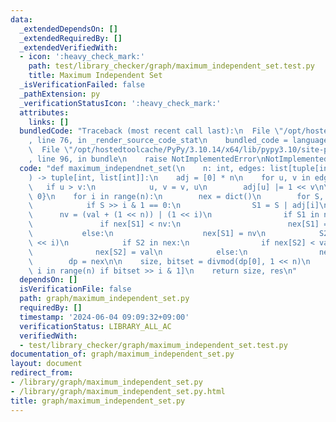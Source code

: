 ```yaml
---
data:
  _extendedDependsOn: []
  _extendedRequiredBy: []
  _extendedVerifiedWith:
  - icon: ':heavy_check_mark:'
    path: test/library_checker/graph/maximum_independent_set.test.py
    title: Maximum Independent Set
  _isVerificationFailed: false
  _pathExtension: py
  _verificationStatusIcon: ':heavy_check_mark:'
  attributes:
    links: []
  bundledCode: "Traceback (most recent call last):\n  File \"/opt/hostedtoolcache/PyPy/3.10.14/x64/lib/pypy3.10/site-packages/onlinejudge_verify/documentation/build.py\"\
    , line 76, in _render_source_code_stat\n    bundled_code = language.bundle(\n\
    \  File \"/opt/hostedtoolcache/PyPy/3.10.14/x64/lib/pypy3.10/site-packages/onlinejudge_verify/languages/python.py\"\
    , line 96, in bundle\n    raise NotImplementedError\nNotImplementedError\n"
  code: "def maximum_independnet_set(\n    n: int, edges: list[tuple[int, int]]\n\
    ) -> tuple[int, list[int]]:\n    adj = [0] * n\n    for u, v in edges:\n     \
    \   if u > v:\n            u, v = v, u\n        adj[u] |= 1 << v\n\n    dp = {0:\
    \ 0}\n    for i in range(n):\n        nex = dict()\n        for S, val in dp.items():\n\
    \            if S >> i & 1 == 0:\n                S1 = S | adj[i]\n          \
    \      nv = (val + (1 << n)) | (1 << i)\n                if S1 in nex:\n     \
    \               if nex[S1] < nv:\n                        nex[S1] = nv\n     \
    \           else:\n                    nex[S1] = nv\n            S2 = S & ~(1\
    \ << i)\n            if S2 in nex:\n                if nex[S2] < val:\n      \
    \              nex[S2] = val\n            else:\n                nex[S2] = val\n\
    \        dp = nex\n\n    size, bitset = divmod(dp[0], 1 << n)\n    res = [i for\
    \ i in range(n) if bitset >> i & 1]\n    return size, res\n"
  dependsOn: []
  isVerificationFile: false
  path: graph/maximum_independent_set.py
  requiredBy: []
  timestamp: '2024-06-04 09:09:32+09:00'
  verificationStatus: LIBRARY_ALL_AC
  verifiedWith:
  - test/library_checker/graph/maximum_independent_set.test.py
documentation_of: graph/maximum_independent_set.py
layout: document
redirect_from:
- /library/graph/maximum_independent_set.py
- /library/graph/maximum_independent_set.py.html
title: graph/maximum_independent_set.py
---
```

